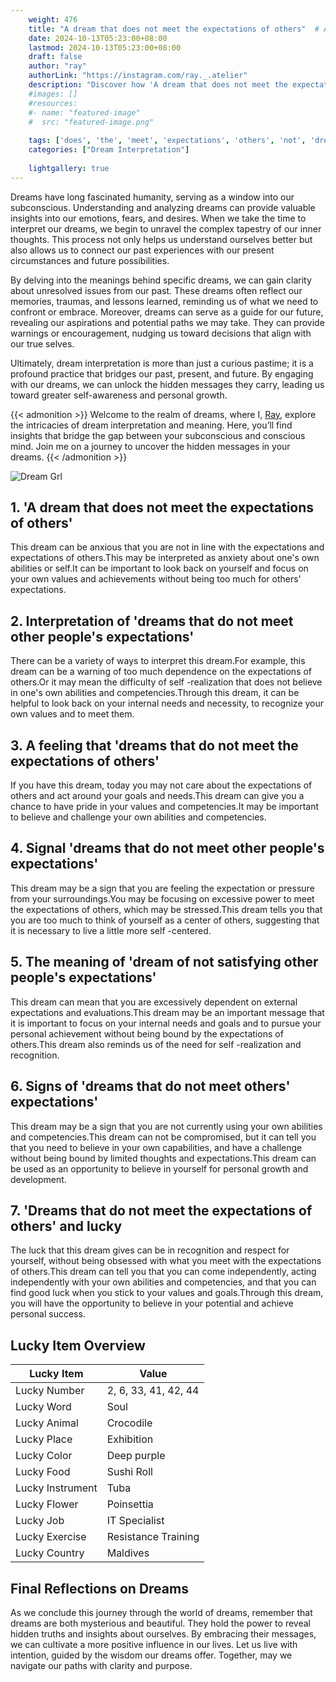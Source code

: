 ```yaml
---
    weight: 476
    title: "A dream that does not meet the expectations of others"  # Assuming 'title' column exists
    date: 2024-10-13T05:23:00+08:00
    lastmod: 2024-10-13T05:23:00+08:00
    draft: false
    author: "ray"
    authorLink: "https://instagram.com/ray._.atelier"
    description: "Discover how 'A dream that does not meet the expectations of others' can interpret your future and uncover its significant meanings in your life."
    #images: []
    #resources:
    #- name: "featured-image"
    #  src: "featured-image.png"
    
    tags: ['does', 'the', 'meet', 'expectations', 'others', 'not', 'dream', 'A', 'of', 'that']
    categories: ["Dream Interpretation"]
    
    lightgallery: true
---
```

    
Dreams have long fascinated humanity, serving as a window into our subconscious. Understanding and analyzing dreams can provide valuable insights into our emotions, fears, and desires. When we take the time to interpret our dreams, we begin to unravel the complex tapestry of our inner thoughts. This process not only helps us understand ourselves better but also allows us to connect our past experiences with our present circumstances and future possibilities.

By delving into the meanings behind specific dreams, we can gain clarity about unresolved issues from our past. These dreams often reflect our memories, traumas, and lessons learned, reminding us of what we need to confront or embrace. Moreover, dreams can serve as a guide for our future, revealing our aspirations and potential paths we may take. They can provide warnings or encouragement, nudging us toward decisions that align with our true selves.

Ultimately, dream interpretation is more than just a curious pastime; it is a profound practice that bridges our past, present, and future. By engaging with our dreams, we can unlock the hidden messages they carry, leading us toward greater self-awareness and personal growth.

{{< admonition >}}
Welcome to the realm of dreams, where I, [Ray](https://instagram.com/ray._.atelier), explore the intricacies of dream interpretation and meaning. Here, you’ll find insights that bridge the gap between your subconscious and conscious mind. Join me on a journey to uncover the hidden messages in your dreams.
{{< /admonition >}}

![Dream Grl](https://cdn.pixabay.com/photo/2017/11/02/03/35/gothic-2910057_1280.jpg "Dream Grl")

## 1. 'A dream that does not meet the expectations of others'
This dream can be anxious that you are not in line with the expectations and expectations of others.This may be interpreted as anxiety about one's own abilities or self.It can be important to look back on yourself and focus on your own values and achievements without being too much for others' expectations.

## 2. Interpretation of 'dreams that do not meet other people's expectations'
There can be a variety of ways to interpret this dream.For example, this dream can be a warning of too much dependence on the expectations of others.Or it may mean the difficulty of self -realization that does not believe in one's own abilities and competencies.Through this dream, it can be helpful to look back on your internal needs and necessity, to recognize your own values and to meet them.

## 3. A feeling that 'dreams that do not meet the expectations of others'
If you have this dream, today you may not care about the expectations of others and act around your goals and needs.This dream can give you a chance to have pride in your values and competencies.It may be important to believe and challenge your own abilities and competencies.

## 4. Signal 'dreams that do not meet other people's expectations'
This dream may be a sign that you are feeling the expectation or pressure from your surroundings.You may be focusing on excessive power to meet the expectations of others, which may be stressed.This dream tells you that you are too much to think of yourself as a center of others, suggesting that it is necessary to live a little more self -centered.

## 5. The meaning of 'dream of not satisfying other people's expectations'
This dream can mean that you are excessively dependent on external expectations and evaluations.This dream may be an important message that it is important to focus on your internal needs and goals and to pursue your personal achievement without being bound by the expectations of others.This dream also reminds us of the need for self -realization and recognition.

## 6. Signs of 'dreams that do not meet others' expectations'
This dream may be a sign that you are not currently using your own abilities and competencies.This dream can not be compromised, but it can tell you that you need to believe in your own capabilities, and have a challenge without being bound by limited thoughts and expectations.This dream can be used as an opportunity to believe in yourself for personal growth and development.

## 7. 'Dreams that do not meet the expectations of others' and lucky
The luck that this dream gives can be in recognition and respect for yourself, without being obsessed with what you meet with the expectations of others.This dream can tell you that you can come independently, acting independently with your own abilities and competencies, and that you can find good luck when you stick to your values and goals.Through this dream, you will have the opportunity to believe in your potential and achieve personal success.

## Lucky Item Overview
| Lucky Item          | Value              |
|---------------|--------------------|
| Lucky Number        | 2, 6, 33, 41, 42, 44  |
| Lucky Word          | Soul |
| Lucky Animal        | Crocodile |
| Lucky Place         | Exhibition     |
| Lucky Color         | Deep purple     |
| Lucky Food          | Sushi Roll      |
| Lucky Instrument    | Tuba |
| Lucky Flower        | Poinsettia    |
| Lucky Job           | IT Specialist       |
| Lucky Exercise      | Resistance Training  |
| Lucky Country       | Maldives    |


##  Final Reflections on Dreams

As we conclude this journey through the world of dreams, remember that dreams are both mysterious and beautiful. They hold the power to reveal hidden truths and insights about ourselves. By embracing their messages, we can cultivate a more positive influence in our lives. Let us live with intention, guided by the wisdom our dreams offer. Together, may we navigate our paths with clarity and purpose.
